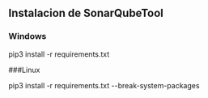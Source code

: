 ## Instalacion de SonarQubeTool

### Windows

pip3 install -r requirements.txt

###Linux 

pip3 install -r requirements.txt --break-system-packages